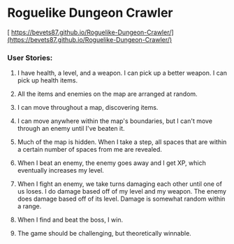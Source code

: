 # Roguelike Dungeon Crawler
[ https://bevets87.github.io/Roguelike-Dungeon-Crawler/](https://bevets87.github.io/Roguelike-Dungeon-Crawler/)

### User Stories:

1. I have health, a level, and a weapon. I can pick up a better weapon. I can pick up health items.

2. All the items and enemies on the map are arranged at random.

3. I can move throughout a map, discovering items.

4. I can move anywhere within the map's boundaries, but I can't move through an enemy until I've beaten it.

5. Much of the map is hidden. When I take a step, all spaces that are within a certain number of spaces from me are revealed.

6. When I beat an enemy, the enemy goes away and I get XP, which eventually increases my level.

7. When I fight an enemy, we take turns damaging each other until one of us loses. I do damage based off of my level and my weapon. The enemy does damage based off of its level. Damage is somewhat random within a range.

8. When I find and beat the boss, I win.

9. The game should be challenging, but theoretically winnable.
